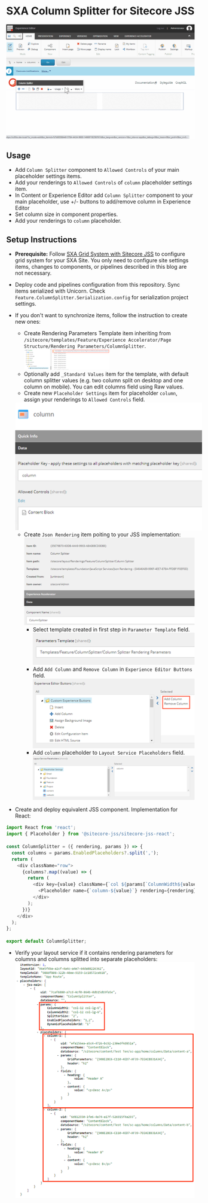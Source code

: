 # SXA Column Splitter for Sitecore JSS

![SXA Column Splitter for Sitecore JSS](documentation/sxa-column-splitter-jss.gif)

## Usage
* Add `Column Splitter` component to `Allowed Controls` of your main placeholder settings items.
* Add your renderings to `Allowed Controls` of `column` placeholder settings item.
* In Content or Experience Editor add `Column Splitter` component to your main placeholder, use +/- buttons to add/remove column in Experience Editor
* Set column size in component properties.
* Add your renderings to `column` placeholder.

## Setup Instructions
* **Prerequisite:** Follow [SXA Grid System with Sitecore JSS](https://smartsitecore.com/en/sxa-grid-system-with-sitecore-jss-part-1/) to configure grid system for your SXA Site. You only need to configure site settings items, changes to components, or pipelines described in this blog are not necessary.

* Deploy code and pipelines configuration from this repository. Sync items serialized with Unicorn. Check `Feature.ColumnSplitter.Serialization.config` for serialization project settings.
* If you don't want to synchronize items, follow the instruction to create new ones:
  * Create Rendering Parameters Template item inheriting from `/sitecore/templates/Feature/Experience Accelerator/Page Structure/Rendering Parameters/ColumnSplitter`.
    <img src="/documentation/inherit-rendering-parameters.png" width=50% height=50%>
  * Optionally add `_Standard Values` item for the template, with default column splitter values (e.g. two column split on desktop and one column on mobile). You can edit columns field using Raw values.
  * Create new `Placeholder Settings` item for placeholder `column`, assign your renderings to `Allowed Controls` field.
  
  <img src='/documentation/placeholder-settings.png' style='max-width:500px;' />

  * Create `Json Rendering` item poiting to your JSS implementation:
  ![Rendering Definition](documentation/rendering-definition.png)
    * Select template created in first step in `Parameter Template` field.
    ![Rendering Parameters](documentation/rendering-parameters.png)
    * Add `Add Column` and `Remove Column` in `Experience Editor Buttons` field.
    ![Rendering Buttons](documentation/rendering-buttons.png)
    * Add `column` placeholder to `Layout Service Placeholders` field.
    ![Rendering Placeholders](documentation/rendering-placeholder.png)
* Create and deploy equivalent JSS component. Implementation for React:

```javascript
import React from 'react';
import { Placeholder } from '@sitecore-jss/sitecore-jss-react';

const ColumnSplitter = ({ rendering, params }) => {
  const columns = params.EnabledPlaceholders?.split(',');
  return (
    <div className="row">
      {columns?.map((value) => {
        return (
          <div key={value} className={`col ${params[`ColumnWidth${value}`]}`}>
            <Placeholder name={`column-${value}`} rendering={rendering} />
          </div>
        );
      })}
    </div>
  );
};

export default ColumnSplitter;
```

* Verify your layout service if it contains rendering parameters for columns and columns splitted into separate placeholders:
![Layout Service](documentation/sxa-columns-layout-service.png)
